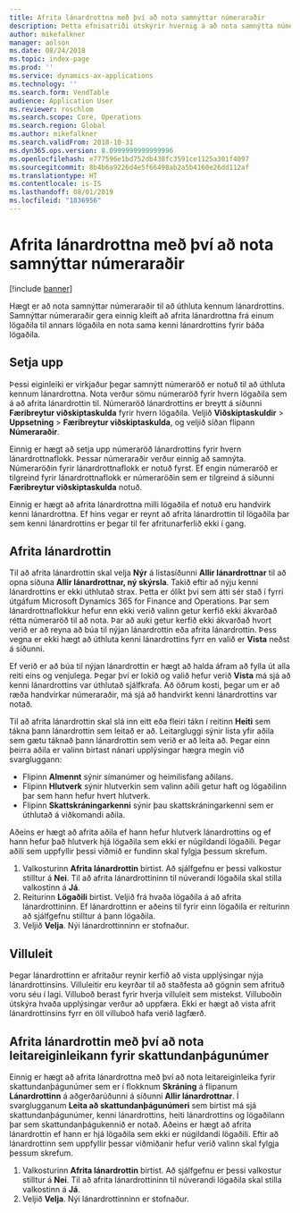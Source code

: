 ```yaml
---
title: Afrita lánardrottna með því að nota samnýttar númeraraðir
description: Þetta efnisatriði útskýrir hvernig á að nota samnýtta númeraröð til að afrita lánardrottin á annan lögaðila en halda sama kenni lánardrottins.
author: mikefalkner
manager: aolson
ms.date: 08/24/2018
ms.topic: index-page
ms.prod: ''
ms.service: dynamics-ax-applications
ms.technology: ''
ms.search.form: VendTable
audience: Application User
ms.reviewer: roschlom
ms.search.scope: Core, Operations
ms.search.region: Global
ms.author: mikefalkner
ms.search.validFrom: 2018-10-31
ms.dyn365.ops.version: 8.0999999999999996
ms.openlocfilehash: e777596e1bd752db438fc3591ce1125a301f4097
ms.sourcegitcommit: 8b4b6a9226d4e5f66498ab2a5b4160e26dd112af
ms.translationtype: HT
ms.contentlocale: is-IS
ms.lasthandoff: 08/01/2019
ms.locfileid: "1836956"
---
```

# <a name="copy-vendors-by-using-shared-number-sequences"></a>Afrita lánardrottna með því að nota samnýttar númeraraðir

[!include [banner](../includes/banner.md)]

Hægt er að nota samnýttar númeraraðir til að úthluta kennum lánardrottins. Samnýttar númeraraðir gera einnig kleift að afrita lánardrottna frá einum lögaðila til annars lögaðila en nota sama kenni lánardrottins fyrir báða lögaðila.

## <a name="setup"></a>Setja upp

Þessi eiginleiki er virkjaður þegar samnýtt númeraröð er notuð til að úthluta kennum lánardrottna. Nota verður sömu númeraröð fyrir hvern lögaðila sem á að afrita lánardrottin til. Númeraröð lánardrottins er breytt á síðunni **Færibreytur viðskiptaskulda** fyrir hvern lögaðila. Veljið **Viðskiptaskuldir** \> **Uppsetning** \> **Færibreytur viðskiptaskulda**, og veljið síðan flipann **Númeraraðir**.

Einnig er hægt að setja upp númeraröð lánardrottins fyrir hvern lánardrottnaflokk. Þessar númeraraðir verður einnig að samnýta. Númeraröðin fyrir lánardrottnaflokk er notuð fyrst. Ef engin númeraröð er tilgreind fyrir lánardrottnaflokk er númeraröðin sem er tilgreind á síðunni **Færibreytur viðskiptaskulda** notuð.

Einnig er hægt að afrita lánardrottna milli lögaðila ef notuð eru handvirk kenni lánardrottna. Ef hins vegar er reynt að afrita lánardrottin til lögaðila þar sem kenni lánardrottins er þegar til fer afritunarferlið ekki í gang.

## <a name="copy-a-vendor"></a>Afrita lánardrottin

Til að afrita lánardrottin skal velja **Nýr** á listasíðunni **Allir lánardrottnar** til að opna síðuna **Allir lánardrottnar, ný skýrsla**. Takið eftir að nýju kenni lánardrottins er ekki úthlutað strax. Þetta er ólíkt því sem átti sér stað í fyrri útgáfum Microsoft Dynamics 365 for Finance and Operations. Þar sem lánardrottnaflokkur hefur enn ekki verið valinn getur kerfið ekki ákvarðað rétta númeraröð til að nota. Þar að auki getur kerfið ekki ákvarðað hvort verið er að reyna að búa til nýjan lánardrottin eða afrita lánardrottin. Þess vegna er ekki hægt að úthluta kenni lánardrottins fyrr en valið er **Vista** neðst á síðunni.

Ef verið er að búa til nýjan lánardrottin er hægt að halda áfram að fylla út alla reiti eins og venjulega. Þegar því er lokið og valið hefur verið **Vista** má sjá að kenni lánardrottins var úthlutað sjálfkrafa. Að öðrum kosti, þegar um er að ræða handvirkar númeraraðir, má sjá að handvirkt kenni lánardrottins var notað.

Til að afrita lánardrottin skal slá inn eitt eða fleiri tákn í reitinn **Heiti** sem tákna þann lánardrottin sem leitað er að. Leitargluggi sýnir lista yfir aðila sem gætu táknað þann lánardrottin sem verið er að leita að. Þegar einn þeirra aðila er valinn birtast nánari upplýsingar hægra megin við svargluggann:

- Flipinn **Almennt** sýnir símanúmer og heimilisfang aðilans.
- Flipinn **Hlutverk** sýnir hlutverkin sem valinn aðili getur haft og lögaðilinn þar sem hann hefur hvert hlutverk.
- Flipinn **Skattskráningarkenni** sýnir þau skattskráningarkenni sem er úthlutað á viðkomandi aðila.

Aðeins er hægt að afrita aðila ef hann hefur hlutverk lánardrottins og ef hann hefur það hlutverk hjá lögaðila sem ekki er núgildandi lögaðili. Þegar aðili sem uppfyllir þessi viðmið er fundinn skal fylgja þessum skrefum.

1. Valkosturinn **Afrita lánardrottin** birtist. Að sjálfgefnu er þessi valkostur stilltur á **Nei**. Til að afrita lánardrottininn til núverandi lögaðila skal stilla valkostinn á **Já**. 
2. Reiturinn **Lögaðili** birtist. Veljið frá hvaða lögaðila á að afrita lánardrottininn. Ef lánardrottinn er aðeins til fyrir einn lögaðila er reiturinn að sjálfgefnu stilltur á þann lögaðila.
3. Veljið **Velja**. Nýi lánardrottinninn er stofnaður.

## <a name="validation"></a>Villuleit

Þegar lánardrottinn er afritaður reynir kerfið að vista upplýsingar nýja lánardrottinsins. Villuleitir eru keyrðar til að staðfesta að gögnin sem afrituð voru séu í lagi. Villuboð berast fyrir hverja villuleit sem mistekst. Villuboðin útskýra hvaða upplýsingar verður að uppfæra. Ekki er hægt að vista afrit lánardrottinsins fyrr en öll villuboð hafa verið lagfærð.

## <a name="copy-a-vendor-by-using-the-tax-exempt-number-search-feature"></a>Afrita lánardrottin með því að nota leitareiginleikann fyrir skattundanþágunúmer

Einnig er hægt að afrita lánardrottna með því að nota leitareiginleika fyrir skattundanþágunúmer sem er í flokknum **Skráning** á flipanum **Lánardrottinn** á aðgerðarúðunni á síðunni **Allir lánardrottnar**. Í svarglugganum **Leita að skattundanþágunúmeri** sem birtist má sjá skattundanþágunúmer, kenni lánardrottins, heiti lánardrottins og lögaðilann þar sem skattundanþágukennið er notað. Aðeins er hægt að afrita lánardrottin ef hann er hjá lögaðila sem ekki er núgildandi lögaðili. Eftir að lánardrottinn sem uppfyllir þessar viðmiðanir hefur verið valinn skal fylgja þessum skrefum.

1. Valkosturinn **Afrita lánardrottin** birtist. Að sjálfgefnu er þessi valkostur stilltur á **Nei**. Til að afrita lánardrottininn til núverandi lögaðila skal stilla valkostinn á **Já**.
2. Veljið **Velja**. Nýi lánardrottinninn er stofnaður.
